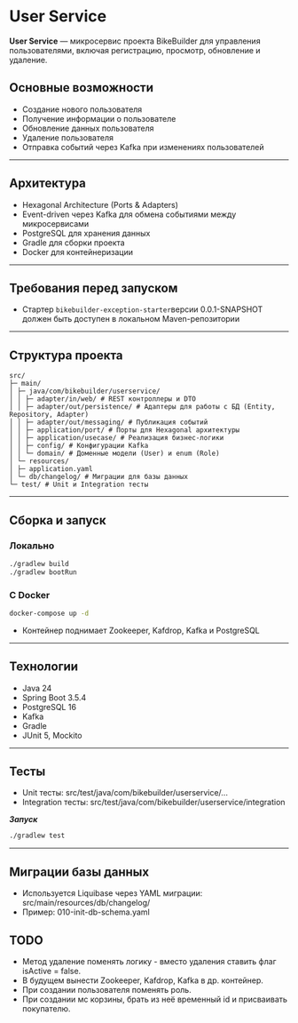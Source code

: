 # User Service

**User Service** — микросервис проекта BikeBuilder для управления пользователями,
включая регистрацию, просмотр, обновление и удаление.

## Основные возможности

- Создание нового пользователя
- Получение информации о пользователе
- Обновление данных пользователя
- Удаление пользователя
- Отправка событий через Kafka при изменениях пользователей

---

## Архитектура

- Hexagonal Architecture (Ports & Adapters)
- Event-driven через Kafka для обмена событиями между микросервисами
- PostgreSQL для хранения данных
- Gradle для сборки проекта
- Docker для контейнеризации

---

## Требования перед запуском

- Стартер `bikebuilder-exception-starter`версии 0.0.1-SNAPSHOT должен быть доступен в 
локальном Maven-репозитории

---

## Структура проекта

```
src/
├─ main/
│ ├─ java/com/bikebuilder/userservice/
│ │ ├─ adapter/in/web/ # REST контроллеры и DTO
│ │ ├─ adapter/out/persistence/ # Адаптеры для работы с БД (Entity, Repository, Adapter)
│ │ ├─ adapter/out/messaging/ # Публикация событий
│ │ ├─ application/port/ # Порты для Hexagonal архитектуры
│ │ ├─ application/usecase/ # Реализация бизнес-логики
│ │ ├─ config/ # Конфигурации Kafka
│ │ └─ domain/ # Доменные модели (User) и enum (Role)
│ └─ resources/
│ ├─ application.yaml
│ └─ db/changelog/ # Миграции для базы данных
└─ test/ # Unit и Integration тесты
```

---

## Сборка и запуск

### Локально

```bash
./gradlew build
./gradlew bootRun
```

### С Docker

```bash
docker-compose up -d
```
- Контейнер поднимает Zookeeper, Kafdrop, Kafka и PostgreSQL

---

## Технологии

- Java 24
- Spring Boot 3.5.4
- PostgreSQL 16
- Kafka
- Gradle
- JUnit 5, Mockito

---

## Тесты

- Unit тесты: src/test/java/com/bikebuilder/userservice/...
- Integration тесты: src/test/java/com/bikebuilder/userservice/integration

***Запуск***

```bash
./gradlew test
```

---

## Миграции базы данных

- Используется Liquibase через YAML миграции: src/main/resources/db/changelog/
- Пример: 010-init-db-schema.yaml

## TODO

- Метод удаление поменять логику - вместо удаления ставить флаг isActive = false.
- В будущем вынести Zookeeper, Kafdrop, Kafka в др. контейнер.
- При создании пользователя поменять роль.
- При создании мс корзины, брать из неё временный id и присваивать покупателю.